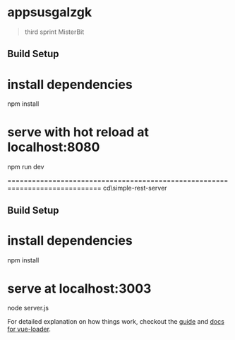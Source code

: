 # appsusgalzgk

> third sprint MisterBit

## Build Setup


# install dependencies
npm install

# serve with hot reload at localhost:8080
npm run dev

=============================================================================
cd\simple-rest-server

## Build Setup


# install dependencies

npm install

# serve at localhost:3003

node server.js

For detailed explanation on how things work, checkout the [guide](http://vuejs-templates.github.io/webpack/) and [docs for vue-loader](http://vuejs.github.io/vue-loader).
